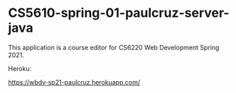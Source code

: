 # CS5610-spring-01-paulcruz-server-java

This application is a course editor for CS6220 Web Development Spring 2021.

Heroku:

https://wbdv-sp21-paulcruz.herokuapp.com/


